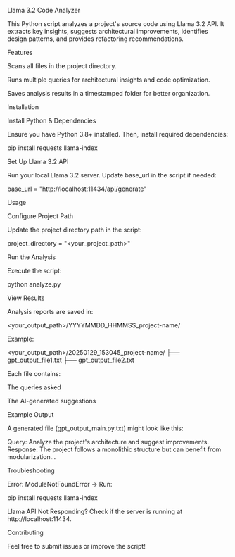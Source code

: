 Llama 3.2 Code Analyzer

This Python script analyzes a project's source code using Llama 3.2 API. It extracts key insights, suggests architectural improvements, identifies design patterns, and provides refactoring recommendations.

Features

Scans all files in the project directory.

Runs multiple queries for architectural insights and code optimization.

Saves analysis results in a timestamped folder for better organization.

Installation

Install Python & Dependencies

Ensure you have Python 3.8+ installed. Then, install required dependencies:

pip install requests llama-index

Set Up Llama 3.2 API

Run your local Llama 3.2 server. Update base_url in the script if needed:

base_url = "http://localhost:11434/api/generate"

Usage

Configure Project Path

Update the project directory path in the script:

project_directory = "<your_project_path>"

Run the Analysis

Execute the script:

python analyze.py

View Results

Analysis reports are saved in:

<your_output_path>/YYYYMMDD_HHMMSS_project-name/

Example:

<your_output_path>/20250129_153045_project-name/
  ├── gpt_output_file1.txt
  ├── gpt_output_file2.txt

Each file contains:

The queries asked

The AI-generated suggestions

Example Output

A generated file (gpt_output_main.py.txt) might look like this:

Query: Analyze the project's architecture and suggest improvements.
Response: The project follows a monolithic structure but can benefit from modularization...

Troubleshooting

Error: ModuleNotFoundError → Run:

pip install requests llama-index

Llama API Not Responding?
Check if the server is running at http://localhost:11434.

Contributing

Feel free to submit issues or improve the script!